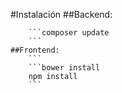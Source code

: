 #Instalación
    ##Backend:

        ```composer update
        ```
    ##Frontend:
        ```
        ```bower install
        npm install
        ```